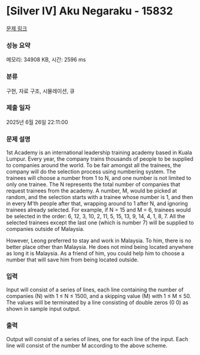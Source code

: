 # [Silver IV] Aku Negaraku - 15832 

[문제 링크](https://www.acmicpc.net/problem/15832) 

### 성능 요약

메모리: 34908 KB, 시간: 2596 ms

### 분류

구현, 자료 구조, 시뮬레이션, 큐

### 제출 일자

2025년 6월 26일 22:11:00

### 문제 설명

<p>1st Academy is an international leadership training academy based in Kuala Lumpur. Every year, the company trains thousands of people to be supplied to companies around the world. To be fair amongst all the trainees, the company will do the selection process using numbering system. The trainees will choose a number from 1 to N, and one number is not limited to only one trainee. The N represents the total number of companies that request trainees from the academy. A number, M, would be picked at random, and the selection starts with a trainee whose number is 1, and then in every M’th people after that, wrapping around to 1 after N, and ignoring trainees already selected. For example, if N = 15 and M = 6, trainees would be selected in the order: 6, 12, 3, 10, 2, 11, 5, 15, 13, 9, 14, 4, 1, 8, 7. All the selected trainees except the last one (which is number 7) will be supplied to companies outside of Malaysia.</p>

<p>However, Leong preferred to stay and work in Malaysia. To him, there is no better place other than Malaysia. He does not mind being located anywhere as long it is Malaysia. As a friend of him, you could help him to choose a number that will save him from being located outside.</p>

### 입력 

 <p>Input will consist of a series of lines, each line containing the number of companies (N) with 1 ≤ N ≤ 1500, and a skipping value (M) with 1 ≤ M ≤ 50. The values will be terminated by a line consisting of double zeros (0 0) as shown in sample input output.</p>

### 출력 

 <p>Output will consist of a series of lines, one for each line of the input. Each line will consist of the number M according to the above scheme.</p>

